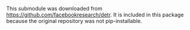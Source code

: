 This submodule was downloaded from https://github.com/facebookresearch/detr. It is included in this package because the original repository was not pip-installable.